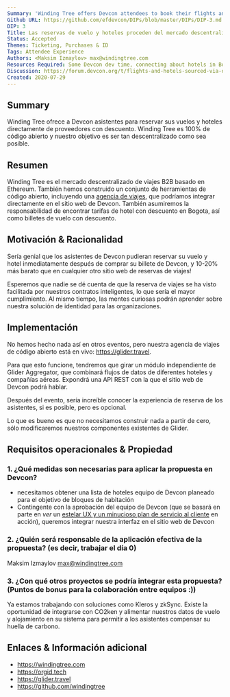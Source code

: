```yaml
---
Summary: 'Winding Tree offers Devcon attendees to book their flights and hotels directly from suppliers with discount. Winding Tree is 100% open-source and we aim to be as decentralized as it is possible.'
Github URL: https://github.com/efdevcon/DIPs/blob/master/DIPs/DIP-3.md
DIP: 3
Title: Las reservas de vuelo y hoteles proceden del mercado descentralizado de viajes de código abierto
Status: Accepted
Themes: Ticketing, Purchases & ID
Tags: Attendee Experience
Authors: <Maksim Izmaylov> max@windingtree.com
Resources Required: Some Devcon dev time, connecting about hotels in Bogota
Discussion: https://forum.devcon.org/t/flights-and-hotels-sourced-via-decentralized-marketplace/42
Created: 2020-07-29
---
```


## Summary

Winding Tree ofrece a Devcon asistentes para reservar sus vuelos y hoteles directamente de proveedores con descuento. Winding Tree es 100% de código abierto y nuestro objetivo es ser tan descentralizado como sea posible.

## Resumen

Winding Tree es el mercado descentralizado de viajes B2B basado en Ethereum. También hemos construido un conjunto de herramientas de código abierto, incluyendo una [agencia de viajes](https://glider.travel), que podríamos integrar directamente en el sitio web de Devcon. También asumiremos la responsabilidad de encontrar tarifas de hotel con descuento en Bogota, así como billetes de vuelo con descuento.

## Motivación & Racionalidad

Sería genial que los asistentes de Devcon pudieran reservar su vuelo y hotel inmediatamente después de comprar su billete de Devcon, y 10-20% más barato que en cualquier otro sitio web de reservas de viajes!

Esperemos que nadie se dé cuenta de que la reserva de viajes se ha visto facilitada por nuestros contratos inteligentes, lo que sería el mayor cumplimiento. Al mismo tiempo, las mentes curiosas podrán aprender sobre nuestra solución de identidad para las organizaciones.

## Implementación

No hemos hecho nada así en otros eventos, pero nuestra agencia de viajes de código abierto está en vivo: https://glider.travel.

Para que esto funcione, tendremos que girar un módulo independiente de Glider Aggregator, que combinará flujos de datos de diferentes hoteles y compañías aéreas. Expondrá una API REST con la que el sitio web de Devcon podrá hablar.

Después del evento, sería increíble conocer la experiencia de reserva de los asistentes, si es posible, pero es opcional.

Lo que es bueno es que no necesitamos construir nada a partir de cero, sólo modificaremos nuestros componentes existentes de Glider.

## Requisitos operacionales & Propiedad

### 1. ¿Qué medidas son necesarias para aplicar la propuesta en Devcon?

- necesitamos obtener una lista de hoteles equipo de Devcon planeado para el objetivo de bloques de habitación
- Contingente con la aprobación del equipo de Devcon (que se basará en parte en _ver_ un [estelar UX y un minucioso plan de servicio al cliente](https://github.com/efdevcon/DIPs/pull/33) en acción), queremos integrar nuestra interfaz en el sitio web de Devcon

### 2. ¿Quién será responsable de la aplicación efectiva de la propuesta? (es decir, trabajar el día 0)

Maksim Izmaylov <max@windingtree.com>

### 3. ¿Con qué otros proyectos se podría integrar esta propuesta? (Puntos de bonus para la colaboración entre equipos :))

Ya estamos trabajando con soluciones como Kleros y zkSync. Existe la oportunidad de integrarse con CO2ken y alimentar nuestros datos de vuelo y alojamiento en su sistema para permitir a los asistentes compensar su huella de carbono.

## Enlaces & Información adicional

- https://windingtree.com
- https://orgid.tech
- https://glider.travel
- https://github.com/windingtree
